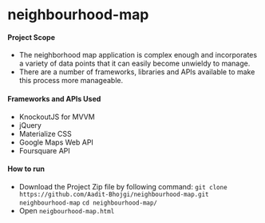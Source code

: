 # neighbourhood-map

#### Project Scope
* The neighborhood map application is complex enough and incorporates a variety of data points that it can easily become unwieldy to manage. 
* There are a number of frameworks, libraries and APIs available to make this process more manageable.

#### Frameworks and APIs Used
* KnockoutJS for MVVM
* jQuery
* Materialize CSS
* Google Maps Web API
* Foursquare API

#### How to run
* Download the Project Zip file by following command:
`git clone https://github.com/Aadit-Bhojgi/neighbourhood-map.git neighbourhood-map`
`cd neighbourhood-map/`
* Open `neigbourhood-map.html`
